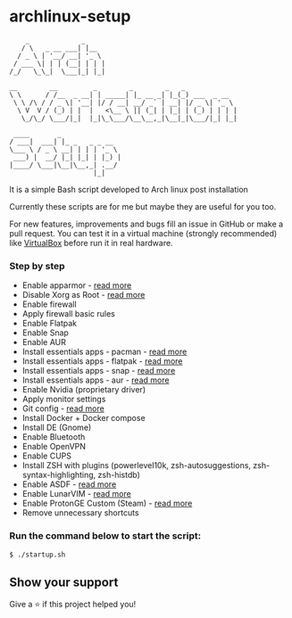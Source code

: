 # archlinux-setup


```console
    _             _     
   / \   _ __ ___| |__  
  / _ \ | '__/ __| '_ \ 
 / ___ \| | | (__| | | |
/_/   \_\_|  \___|_| |_|
                        
__        __         _        _        _   _             
\ \      / /__  _ __| | _____| |_ __ _| |_(_) ___  _ __  
 \ \ /\ / / _ \| '__| |/ / __| __/ _` | __| |/ _ \| '_ \ 
  \ V  V / (_) | |  |   <\__ \ || (_| | |_| | (_) | | | |
   \_/\_/ \___/|_|  |_|\_\___/\__\__,_|\__|_|\___/|_| |_|
                                                         
 ____       _               
/ ___|  ___| |_ _   _ _ __  
\___ \ / _ \ __| | | | '_ \ 
 ___) |  __/ |_| |_| | |_) |
|____/ \___|\__|\__,_| .__/ 
                     |_|  
```

It is a simple Bash script developed to Arch linux post installation

Currently these scripts are for me but maybe they are useful for you too.

For new features, improvements and bugs fill an issue in GitHub or make a pull request. You can test it in a virtual machine (strongly recommended) like [VirtualBox](https://www.virtualbox.org/) before run it in real hardware.

### Step by step

- Enable apparmor - [read more](https://wiki.archlinux.org/title/AppArmor)
- Disable Xorg as Root - [read more](https://wiki.archlinux.org/title/xorg#Rootless_Xorg)
- Enable firewall
- Apply firewall basic rules
- Enable Flatpak
- Enable Snap
- Enable AUR
- Install essentials apps - pacman - [read more](https://github.com/RogerioSobrinho/arch-workstation-setup/blob/master/packages.conf)
- Install essentials apps - flatpak - [read more](https://github.com/RogerioSobrinho/arch-workstation-setup/blob/master/packages.conf)
- Install essentials apps - snap - [read more](https://github.com/RogerioSobrinho/arch-workstation-setup/blob/master/packages.conf)
- Install essentials apps - aur - [read more](https://github.com/RogerioSobrinho/arch-workstation-setup/blob/master/packages.conf)
- Enable Nvidia (proprietary driver)
- Apply monitor settings
- Git config - [read more](https://github.com/RogerioSobrinho/arch-workstation-setup/blob/master/dotfiles/.gitconfig)
- Install Docker + Docker compose
- Install DE (Gnome)
- Enable Bluetooth
- Enable OpenVPN
- Enable CUPS
- Install ZSH with plugins (powerlevel10k, zsh-autosuggestions, zsh-syntax-highlighting, zsh-histdb)
- Enable ASDF - [read more](https://asdf-vm.com/)
- Enable LunarVIM - [read more](https://www.lunarvim.org/)
- Enable ProtonGE Custom (Steam) - [read more](https://github.com/GloriousEggroll/proton-ge-custom)
- Remove unnecessary shortcuts

### Run the command below to start the script:

```bash
$ ./startup.sh
```

## Show your support

Give a ⭐️ if this project helped you!
